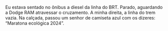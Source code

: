 <!-- Maratona Ecológica 2024 :: 2024-07-10 09:00:00 -->

Eu estava sentado no ônibus a diesel da linha do BRT. Parado, aguardando a Dodge RAM atravessar o cruzamento. A minha direita, a linha do trem vazia. Na calçada, passou um senhor de camiseta azul com os dizeres: “Maratona ecológica 2024”.
